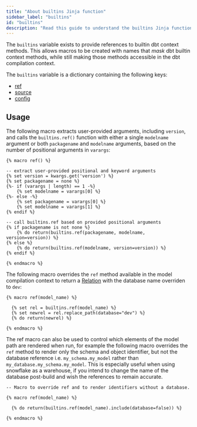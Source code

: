 ```yaml
---
title: "About builtins Jinja function"
sidebar_label: "builtins"
id: "builtins"
description: "Read this guide to understand the builtins Jinja function in dbt."
---
```


The `builtins` variable exists to provide references to builtin dbt context methods. This allows macros to be created with names that _mask_ dbt builtin context methods, while still making those methods accessible in the dbt compilation context.

The `builtins` variable is a dictionary containing the following keys:

- [ref](/reference/dbt-jinja-functions/ref)
- [source](/reference/dbt-jinja-functions/source)
- [config](/reference/dbt-jinja-functions/config)

## Usage

<VersionBlock firstVersion="1.6">
  
The following macro extracts user-provided arguments, including `version`, and calls the `builtins.ref()` function with either a single `modelname` argument or both `packagename` and `modelname` arguments, based on the number of positional arguments in `varargs`:
  
```
{% macro ref() %}

-- extract user-provided positional and keyword arguments
{% set version = kwargs.get('version') %}
{% set packagename = none %}
{%- if (varargs | length) == 1 -%}
    {% set modelname = varargs[0] %}
{%- else -%}
    {% set packagename = varargs[0] %}
    {% set modelname = varargs[1] %}
{% endif %}

-- call builtins.ref based on provided positional arguments
{% if packagename is not none %}
    {% do return(builtins.ref(packagename, modelname, version=version)) %}
{% else %}
    {% do return(builtins.ref(modelname, version=version)) %}
{% endif %}

{% endmacro %}
```
</VersionBlock>

<VersionBlock lastVersion="1.5">

The following macro overrides the `ref` method available in the model compilation context to return a [Relation](/reference/dbt-classes#relation) with the database name overriden to `dev`:

```
{% macro ref(model_name) %}

  {% set rel = builtins.ref(model_name) %}
  {% set newrel = rel.replace_path(database="dev") %}
  {% do return(newrel) %}

{% endmacro %}
```
</VersionBlock>

The ref macro can also be used to control which elements of the model path are rendered when run, for example the following macro overrides the `ref` method to render only the schema and object identifier, but not the database reference i.e. `my_schema.my_model` rather than `my_database.my_schema.my_model`. This is especially useful when using snowflake as a warehouse, if you intend to change the name of the database post-build and wish the references to remain accurate.

```
-- Macro to override ref and to render identifiers without a database.

{% macro ref(model_name) %}

  {% do return(builtins.ref(model_name).include(database=false)) %}

{% endmacro %}
```
